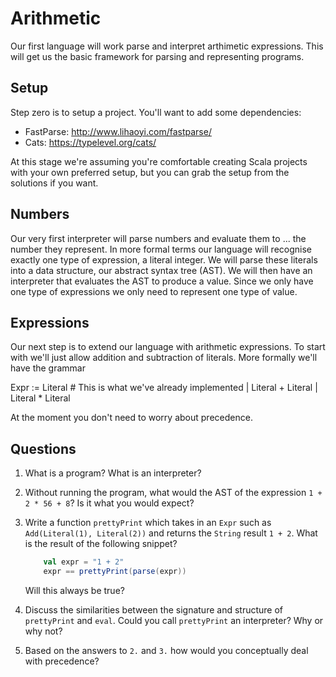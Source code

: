 # Arithmetic

Our first language will work parse and interpret arthimetic expressions. This will get us the basic framework for parsing and representing programs.

## Setup

Step zero is to setup a project. You'll want to add some dependencies:

- FastParse: http://www.lihaoyi.com/fastparse/
- Cats: https://typelevel.org/cats/

At this stage we're assuming you're comfortable creating Scala projects with your own preferred setup, but you can grab the setup from the solutions if you want.


## Numbers

Our very first interpreter will parse numbers and evaluate them to ... the number they represent. In more formal terms our language will recognise exactly one type of expression, a literal integer. We will parse these literals into a data structure, our abstract syntax tree (AST). We will then have an interpreter that evaluates the AST to produce a value. Since we only have one type of expressions we only need to represent one type of value.


## Expressions

Our next step is to extend our language with arithmetic expressions. To start with we'll just allow addition and subtraction of literals. More formally we'll have the grammar

Expr :=
	Literal  # This is what we've already implemented
  | Literal + Literal
  | Literal * Literal

At the moment you don't need to worry about precedence.

## Questions


1. What is a program? What is an interpreter?


2. Without running the program, what would the AST of the expression `1 + 2 * 56 + 8`? Is it what you would expect?


3. Write a function `prettyPrint` which takes in an `Expr` such as `Add(Literal(1), Literal(2))` and returns the `String` result `1 + 2`.
   What is the result of the following snippet?
   ```scala
	   val expr = "1 + 2"
	   expr == prettyPrint(parse(expr))
   ```
   Will this always be true?

4. Discuss the similarities between the signature and structure of `prettyPrint` and `eval`.
   Could you call `prettyPrint` an interpreter? Why or why not?



4. Based on the answers to `2.` and `3.` how would you conceptually deal with precedence?
